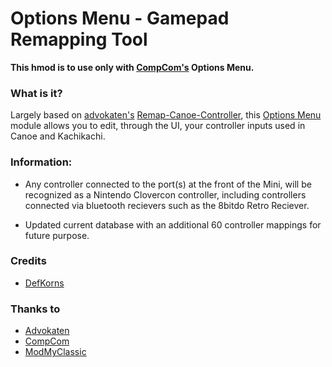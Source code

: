# Options Menu - Gamepad Remapping Tool
**This hmod is to use only with [CompCom's](https://github.com/CompCom) Options Menu.**

### **What is it?**
Largely based on [advokaten's](https://github.com/advokaten) [Remap-Canoe-Controller](https://github.com/advokaten/Remap-Canoe-Controller), this [Options Menu](https://github.com/CompCom/OptionsMenu/releases/latest) module allows you to edit, through the UI, your controller inputs used in Canoe and Kachikachi.


### **Information:**

- Any controller connected to the port(s) at the front of the Mini, will be recognized as a Nintendo Clovercon controller, including controllers connected via bluetooth recievers such as the 8bitdo Retro Reciever.

- Updated current database with an additional 60 controller mappings for future purpose.


### Credits
- [DefKorns](https://gitlab.com/DefKorns)

### Thanks to
- [Advokaten](https://gitlab.com/advokaten)
- [CompCom](https://www.reddit.com/u/CompComDev)
- [ModMyClassic](https://modmyclassic.com/)
